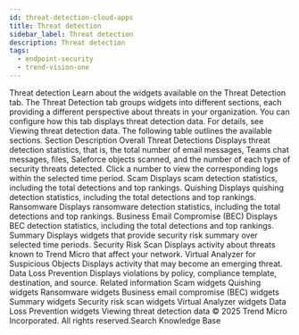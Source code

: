 ```yaml
---
id: threat-detection-cloud-apps
title: Threat detection
sidebar_label: Threat detection
description: Threat detection
tags:
  - endpoint-security
  - trend-vision-one
---
```


 Threat detection Learn about the widgets available on the Threat Detection tab. The Threat Detection tab groups widgets into different sections, each providing a different perspective about threats in your organization. You can configure how this tab displays threat detection data. For details, see Viewing threat detection data. The following table outlines the available sections. Section Description Overall Threat Detections Displays threat detection statistics, that is, the total number of email messages, Teams chat messages, files, Saleforce objects scanned, and the number of each type of security threats detected. Click a number to view the corresponding logs within the selected time period. Scam Displays scam detection statistics, including the total detections and top rankings. Quishing Displays quishing detection statistics, including the total detections and top rankings. Ransomware Displays ransomware detection statistics, including the total detections and top rankings. Business Email Compromise (BEC) Displays BEC detection statistics, including the total detections and top rankings. Summary Displays widgets that provide security risk summary over selected time periods. Security Risk Scan Displays activity about threats known to Trend Micro that affect your network. Virtual Analyzer for Suspicious Objects Displays activity that may become an emerging threat. Data Loss Prevention Displays violations by policy, compliance template, destination, and source. Related information Scam widgets Quishing widgets Ransomware widgets Business email compromise (BEC) widgets Summary widgets Security risk scan widgets Virtual Analyzer widgets Data Loss Prevention widgets Viewing threat detection data © 2025 Trend Micro Incorporated. All rights reserved.Search Knowledge Base